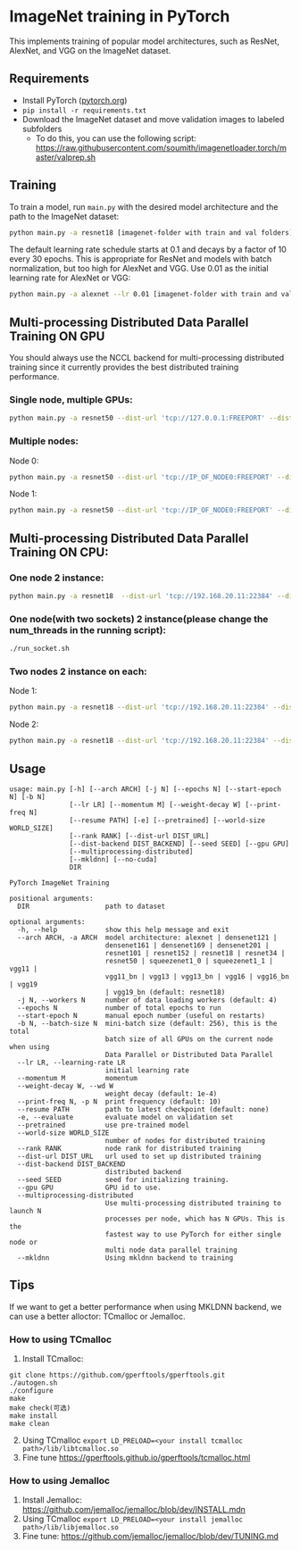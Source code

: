 # ImageNet training in PyTorch

This implements training of popular model architectures, such as ResNet, AlexNet, and VGG on the ImageNet dataset.

## Requirements

- Install PyTorch ([pytorch.org](http://pytorch.org))
- `pip install -r requirements.txt`
- Download the ImageNet dataset and move validation images to labeled subfolders
    - To do this, you can use the following script: https://raw.githubusercontent.com/soumith/imagenetloader.torch/master/valprep.sh

## Training

To train a model, run `main.py` with the desired model architecture and the path to the ImageNet dataset:

```bash
python main.py -a resnet18 [imagenet-folder with train and val folders]
```

The default learning rate schedule starts at 0.1 and decays by a factor of 10 every 30 epochs. This is appropriate for ResNet and models with batch normalization, but too high for AlexNet and VGG. Use 0.01 as the initial learning rate for AlexNet or VGG:

```bash
python main.py -a alexnet --lr 0.01 [imagenet-folder with train and val folders]
```

## Multi-processing Distributed Data Parallel Training ON GPU

You should always use the NCCL backend for multi-processing distributed training since it currently provides the best distributed training performance.

### Single node, multiple GPUs:

```bash
python main.py -a resnet50 --dist-url 'tcp://127.0.0.1:FREEPORT' --dist-backend 'nccl' --multiprocessing-distributed --world-size 1 --rank 0 [imagenet-folder with train and val folders]
```

### Multiple nodes:

Node 0:
```bash
python main.py -a resnet50 --dist-url 'tcp://IP_OF_NODE0:FREEPORT' --dist-backend 'nccl' --multiprocessing-distributed --world-size 2 --rank 0 [imagenet-folder with train and val folders]
```

Node 1:
```bash
python main.py -a resnet50 --dist-url 'tcp://IP_OF_NODE0:FREEPORT' --dist-backend 'nccl' --multiprocessing-distributed --world-size 2 --rank 1 [imagenet-folder with train and val folders]
```

## Multi-processing Distributed Data Parallel Training ON CPU: 

### One node 2 instance:
```bash
python main.py -a resnet18  --dist-url 'tcp://192.168.20.11:22384' --dist-backend 'gloo' --ppn 2 --world-size 1 --rank 0 -b 128 --mkldnn --multiprocessing-distributed /lustre/dataset/imagenet/img/
```
### One node(with two sockets) 2 instance(please change the num_threads in the running script):
```bash
./run_socket.sh
```
### Two nodes 2 instance on each:

Node 1:
```bash
python main.py -a resnet18 --dist-url 'tcp://192.168.20.11:22384' --dist-backend 'gloo' --ppn 2 --world-size 2 --rank 0 -b 128 --mkldnn --multiprocessing-distributed /lustre/dataset/imagenet/img/
```

Node 2:
```bash
python main.py -a resnet18 --dist-url 'tcp://192.168.20.11:22384' --dist-backend 'gloo' --ppn 2 --world-size 2 --rank 1 -b 128 --mkldnn --multiprocessing-distributed /lustre/dataset/imagenet/img/
```

## Usage

```
usage: main.py [-h] [--arch ARCH] [-j N] [--epochs N] [--start-epoch N] [-b N]
               [--lr LR] [--momentum M] [--weight-decay W] [--print-freq N]
               [--resume PATH] [-e] [--pretrained] [--world-size WORLD_SIZE]
               [--rank RANK] [--dist-url DIST_URL]
               [--dist-backend DIST_BACKEND] [--seed SEED] [--gpu GPU]
               [--multiprocessing-distributed]
               [--mkldnn] [--no-cuda]
               DIR

PyTorch ImageNet Training

positional arguments:
  DIR                   path to dataset

optional arguments:
  -h, --help            show this help message and exit
  --arch ARCH, -a ARCH  model architecture: alexnet | densenet121 |
                        densenet161 | densenet169 | densenet201 |
                        resnet101 | resnet152 | resnet18 | resnet34 |
                        resnet50 | squeezenet1_0 | squeezenet1_1 | vgg11 |
                        vgg11_bn | vgg13 | vgg13_bn | vgg16 | vgg16_bn | vgg19
                        | vgg19_bn (default: resnet18)
  -j N, --workers N     number of data loading workers (default: 4)
  --epochs N            number of total epochs to run
  --start-epoch N       manual epoch number (useful on restarts)
  -b N, --batch-size N  mini-batch size (default: 256), this is the total
                        batch size of all GPUs on the current node when using
                        Data Parallel or Distributed Data Parallel
  --lr LR, --learning-rate LR
                        initial learning rate
  --momentum M          momentum
  --weight-decay W, --wd W
                        weight decay (default: 1e-4)
  --print-freq N, -p N  print frequency (default: 10)
  --resume PATH         path to latest checkpoint (default: none)
  -e, --evaluate        evaluate model on validation set
  --pretrained          use pre-trained model
  --world-size WORLD_SIZE
                        number of nodes for distributed training
  --rank RANK           node rank for distributed training
  --dist-url DIST_URL   url used to set up distributed training
  --dist-backend DIST_BACKEND
                        distributed backend
  --seed SEED           seed for initializing training.
  --gpu GPU             GPU id to use.
  --multiprocessing-distributed
                        Use multi-processing distributed training to launch N
                        processes per node, which has N GPUs. This is the
                        fastest way to use PyTorch for either single node or
                        multi node data parallel training
  --mkldnn              Using mkldnn backend to training
```
## Tips

If we want to get a better performance when using MKLDNN backend, we can use a better alloctor: TCmalloc or Jemalloc.
### How to using TCmalloc
1. Install TCmalloc:
```
git clone https://github.com/gperftools/gperftools.git
./autogen.sh
./configure
make
make check(可选)
make install
make clean 
```
2. Using TCmalloc
`export LD_PRELOAD=<your install tcmalloc path>/lib/libtcmalloc.so`
3. Fine tune
https://gperftools.github.io/gperftools/tcmalloc.html

### How to using Jemalloc
1. Install Jemalloc:
https://github.com/jemalloc/jemalloc/blob/dev/INSTALL.mdn 
2. Using TCmalloc
`export LD_PRELOAD=<your install jemalloc path>/lib/libjemalloc.so`
3. Fine tune:
https://github.com/jemalloc/jemalloc/blob/dev/TUNING.md
